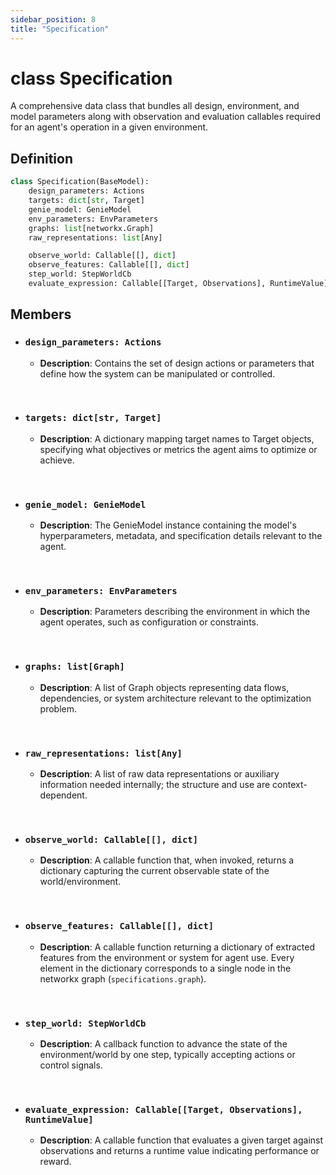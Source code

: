 ```yaml
---
sidebar_position: 8
title: "Specification"
---
```


# class Specification
A comprehensive data class that bundles all design, environment, and model parameters along with observation and evaluation callables required for an agent's operation in a given environment.

## Definition
```py
class Specification(BaseModel):
    design_parameters: Actions
    targets: dict[str, Target]
    genie_model: GenieModel
    env_parameters: EnvParameters
    graphs: list[networkx.Graph]
    raw_representations: list[Any] 

    observe_world: Callable[[], dict]
    observe_features: Callable[[], dict]
    step_world: StepWorldCb
    evaluate_expression: Callable[[Target, Observations], RuntimeValue]
```

## Members
- ### `design_parameters: Actions`
    + **Description**: Contains the set of design actions or parameters that define how the system can be manipulated or controlled.

&nbsp;

- ### `targets: dict[str, Target]`
    + **Description**: A dictionary mapping target names to Target objects, specifying what objectives or metrics the agent aims to optimize or achieve.

&nbsp;

- ### `genie_model: GenieModel`
    + **Description**: The GenieModel instance containing the model's hyperparameters, metadata, and specification details relevant to the agent.

&nbsp;

- ### `env_parameters: EnvParameters`
    + **Description**: Parameters describing the environment in which the agent operates, such as configuration or constraints.

&nbsp;

- ### `graphs: list[Graph]`
    + **Description**: A list of Graph objects representing data flows, dependencies, or system architecture relevant to the optimization problem.

&nbsp;

- ### `raw_representations: list[Any]`
    + **Description**: A list of raw data representations or auxiliary information needed internally; the structure and use are context-dependent.

&nbsp;

- ### `observe_world: Callable[[], dict]`
    + **Description**: A callable function that, when invoked, returns a dictionary capturing the current observable state of the world/environment.

&nbsp;

- ### `observe_features: Callable[[], dict]`
    + **Description**: A callable function returning a dictionary of extracted features from the environment or system for agent use. Every element in the dictionary corresponds to a single node in the networkx graph (`specifications.graph`).

&nbsp;

- ### `step_world: StepWorldCb`
    + **Description**: A callback function to advance the state of the environment/world by one step, typically accepting actions or control signals.

&nbsp;

- ### `evaluate_expression: Callable[[Target, Observations], RuntimeValue]`
    + **Description**: A callable function that evaluates a given target against observations and returns a runtime value indicating performance or reward.

&nbsp;